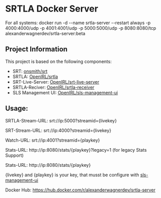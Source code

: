 # SRTLA Docker Server

For all systems: docker run -d --name srtla-server --restart always -p 4000:4000/udp -p 4001:4001/udp -p 5000:5000/udp -p 8080:8080/tcp alexanderwagnerdev/srtla-server:beta

## Project Information

This project is based on the following components:

- SRT: [onsmith/srt](https://github.com/onsmith/srt)
- SRTLA: [OpenIRL/srtla](https://github.com/OpenIRL/srtla)
- SRT-Live-Server: [OpenIRL/srt-live-server](https://github.com/OpenIRL/srt-live-server)
- SRTLA-Reciver: [OpenIRL/srtla-receiver](https://github.com/OpenIRL/srtla-receiver)
- SLS Management UI: [OpenIRL/sls-management-ui](https://github.com/OpenIRL/sls-management-ui)

## Usage:

SRTLA-Stream-URL: srt://ip:5000?streamid={livekey}

SRT-Stream-URL: srt://ip:4000?streamid={livekey}

Watch-URL: srt://ip:4001?streamid={playkey}

Stats-URL: http://ip:8080/stats/{playkey}?legacy=1 (for legacy Stats Support)

Stats-URL: http://ip:8080/stats/{playkey}

{livekey} and {playkey} is your key, that musst be configure with [sls-management-ui](https://github.com/AlexanderWagnerDev/slsmu-docker)

Docker Hub: https://hub.docker.com/r/alexanderwagnerdev/srtla-server
